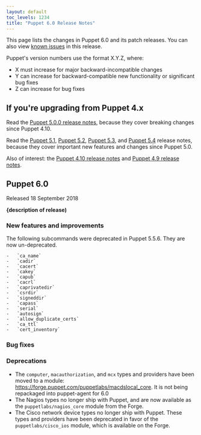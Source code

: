```yaml
---
layout: default
toc_levels: 1234
title: "Puppet 6.0 Release Notes"
---
```


This page lists the changes in Puppet 6.0 and its patch releases. You can also view [known issues](known_issues.html) in this release.

Puppet's version numbers use the format X.Y.Z, where:

-   X must increase for major backward-incompatible changes
-   Y can increase for backward-compatible new functionality or significant bug fixes
-   Z can increase for bug fixes

## If you're upgrading from Puppet 4.x

Read the [Puppet 5.0.0 release notes](/puppet/5.0/release_notes.html#puppet-500), because they cover breaking changes since Puppet 4.10.

Read the [Puppet 5.1](../5.1/release_notes.html), [Puppet 5.2](../5.2/release_notes.html), [Puppet 5.3](../5.3/release_notes.html), and [Puppet 5.4](../5.4/release_notes.html) release notes, because they cover important new features and changes since Puppet 5.0.

Also of interest: the [Puppet 4.10 release notes](../4.10/release_notes.html) and [Puppet 4.9 release notes](../4.9/release_notes.html).

## Puppet 6.0

Released 18 September 2018

**{description of release)**


### New features and improvements

The following subcommands were deprecated in Puppet 5.5.6. They are now un-deprecated. 


    -   `ca_name`
    -   `cadir`
    -   `cacert`
    -   `cakey`
    -   `capub`
    -   `cacrl`
    -   `caprivatedir`
    -   `csrdir`
    -   `signeddir`
    -   `capass`
    -   `serial`
    -   `autosign`
    -   `allow_duplicate_certs`
    -   `ca_ttl`
    -   `cert_inventory`

### Bug fixes





### Deprecations

- The `computer`, `macauthorization`, and `mcx` types and providers have been moved to a module: https://forge.puppet.com/puppetlabs/macdslocal_core. It is not being repackaged into puppet-agent for 6.0
- The Nagios types no longer ship with Puppet, and are now available as the `puppetlabs/nagios_core` module from the Forge.
- The Cisco network device types no longer ship with Puppet. These types and providers have been deprecated in favor of the `puppetlabs/cisco_ios` module, which is available on the Forge.
    



